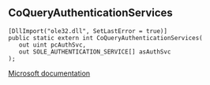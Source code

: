 ## CoQueryAuthenticationServices

```
[DllImport("ole32.dll", SetLastError = true)]
public static extern int CoQueryAuthenticationServices(
   out uint pcAuthSvc,
   out SOLE_AUTHENTICATION_SERVICE[] asAuthSvc
);
```

[Microsoft documentation](https://docs.microsoft.com/en-us/windows/win32/api/combaseapi/nf-combaseapi-coqueryauthenticationservices)
